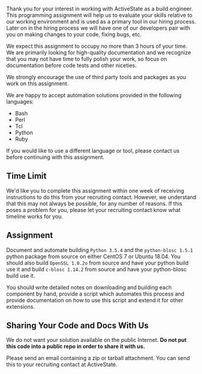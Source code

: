 Thank you for your interest in working with ActiveState as a build
engineer. This programming assignment will help us to evaluate your skills
relative to our working environment and is used as a primary tool in our
hiring process. Later on in the hiring process we will have one of our
developers pair with you on making changes to your code, fixing bugs, etc.

We expect this assignment to occupy no more than 3 hours of your time.
We are primarily looking for high-quality documentation and we recognize
that you may not have time to fully polish your work, so focus on
documentation before code tests and other niceties.

We strongly encourage the use of third party tools and packages as you
work on this assignment.

We are happy to accept automation solutions provided in the following
languages:

* Bash
* Perl
* Tcl
* Python
* Ruby

If you would like to use a different language or tool, please contact
us before continuing with this assignment.

## Time Limit

We'd like you to complete this assignment within one week of receiving
instructions to do this from your recruiting contact. However, we
understand that this may not always be possible, for any number of
reasons. If this poses a problem for you, please let your recruiting
contact know what timeline works for you.

## Assignment

Document and automate building `Python 3.5.4` and the `python-blosc
1.5.1` python package from source on either CentOS 7 or Ubuntu 18.04.
You should also build `OpenSSL 1.0.2o` from source and have your
python build use it and build `c-blosc 1.14.2` from source and have your
python-blosc build use it.

You should write detailed notes on downloading and building each
component by hand, provide a script which automates this process and
provide documentation on how to use this script and extend it for other
extensions.

## Sharing Your Code and Docs With Us

We do not want your solution available on the public Internet. **Do not
put this code into a public repo in order to share it with us.**

Please send an email containing a zip or tarball attachment. You can send this
to your recruiting contact at ActiveState.
